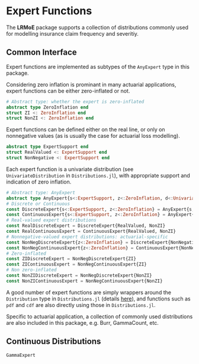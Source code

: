 # Expert Functions

The **LRMoE** package supports a collection of distributions commonly used for modelling insurance claim frequency and severitiy.

## Common Interface

Expert functions are implemented as subtypes of the `AnyExpert` type in this package.

Considering zero inflation is prominant in many actuarial applications, expert functions can be either zero-inflated or not.

```julia
# Abstract type: whether the expert is zero-inflated
abstract type ZeroInflation end
struct ZI <: ZeroInflation end
struct NonZI <: ZeroInflation end
```

Expert functions can be defined either on the real line, or only on nonnegative values (as is usually the case for actuarial loss modelling).

```julia
abstract type ExpertSupport end
struct RealValued <: ExpertSupport end
struct NonNegative <: ExpertSupport end
```

Each expert function is a univariate distribution (see `UnivariateDistribution` in `Distributions.jl`), with appropriate support and indication of
zero inflation. 
```julia
# Abstract type: AnyExpert
abstract type AnyExpert{s<:ExpertSupport, z<:ZeroInflation, d<:UnivariateDistribution} end
# Discrete or Continuous
const DiscreteExpert{s<:ExpertSupport, z<:ZeroInflation} = AnyExpert{s, z, DiscreteUnivariateDistribution}
const ContinuousExpert{s<:ExpertSupport, z<:ZeroInflation} = AnyExpert{s, z, ContinuousUnivariateDistribution}
# Real-valued expert distributions
const RealDiscreteExpert = DiscreteExpert{RealValued, NonZI}
const RealContinuousExpert = ContinuousExpert{RealValued, NonZI}
# Nonnegative-valued expert distributions: actuarial-specific
const NonNegDiscreteExpert{z<:ZeroInflation} = DiscreteExpert{NonNegative, z}
const NonNegContinuousExpert{z<:ZeroInflation} = ContinuousExpert{NonNegative, z}
# Zero-inflated
const ZIDiscreteExpert = NonNegDiscreteExpert{ZI}
const ZIContinuousExpert = NonNegContinuousExpert{ZI}
# Non zero-inflated
const NonZIDiscreteExpert = NonNegDiscreteExpert{NonZI}
const NonZIContinuousExpert = NonNegContinuousExpert{NonZI}
```

A good number of expert functions are simply wrappers around the `Distribution` type in `Distributions.jl` (details [here](https://juliastats.org/Distributions.jl/stable/types/)), and functions such as `pdf` and `cdf` are also directly using those in `Distributions.jl`.

Specific to actuarial application, a collection of commonly used distributions are also included in this package, e.g. Burr, GammaCount, etc.



## Continuous Distributions

```@docs
GammaExpert
```